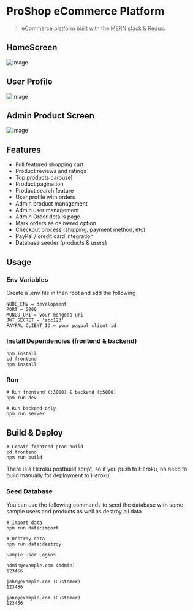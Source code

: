 # ProShop eCommerce Platform

> eCommerce platform built with the MERN stack & Redux.

## HomeScreen
![image](https://user-images.githubusercontent.com/60813213/116999941-fb6f2280-acfd-11eb-8639-697fa0c9df1d.png)

## User Profile
![image](https://user-images.githubusercontent.com/60813213/117000167-4852f900-acfe-11eb-9c29-a6f1d4a0db01.png)

## Admin Product Screen
![image](https://user-images.githubusercontent.com/60813213/117000354-92d47580-acfe-11eb-8ea8-4bde994e04c4.png)

## Features

- Full featured shopping cart
- Product reviews and ratings
- Top products carousel
- Product pagination
- Product search feature
- User profile with orders
- Admin product management
- Admin user management
- Admin Order details page
- Mark orders as delivered option
- Checkout process (shipping, payment method, etc)
- PayPal / credit card integration
- Database seeder (products & users)



## Usage



### Env Variables

Create a .env file in then root and add the following

```
NODE_ENV = development
PORT = 5000
MONGO_URI = your mongodb uri
JWT_SECRET = 'abc123'
PAYPAL_CLIENT_ID = your paypal client id
```

### Install Dependencies (frontend & backend)

```
npm install
cd frontend
npm install
```

### Run

```
# Run frontend (:3000) & backend (:5000)
npm run dev

# Run backend only
npm run server
```

## Build & Deploy

```
# Create frontend prod build
cd frontend
npm run build
```

There is a Heroku postbuild script, so if you push to Heroku, no need to build manually for deployment to Heroku

### Seed Database

You can use the following commands to seed the database with some sample users and products as well as destroy all data

```
# Import data
npm run data:import

# Destroy data
npm run data:destroy
```

```
Sample User Logins

admin@example.com (Admin)
123456

john@example.com (Customer)
123456

jane@example.com (Customer)
123456
```


